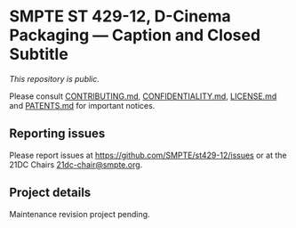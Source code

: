 # SMPTE ST 429-12, D-Cinema Packaging — Caption and Closed Subtitle

_This repository is public._ 

Please consult [CONTRIBUTING.md](./CONTRIBUTING.md), [CONFIDENTIALITY.md](./CONFIDENTIALITY.md), [LICENSE.md](./LICENSE.md) and [PATENTS.md](./PATENTS.md) for important notices.

## Reporting issues

Please report issues at <https://github.com/SMPTE/st429-12/issues> or at the 21DC Chairs <21dc-chair@smpte.org>.

## Project details

Maintenance revision project pending.
